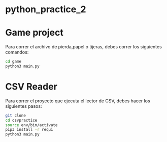 # python_practice_2

# Game project

Para correr el archivo de pierda,papel o tijeras, debes correr los siguientes comandos:

```sh
cd game
python3 main.py 
```

# CSV Reader
Para correr el proyecto que ejecuta el lector de CSV, debes hacer los siguientes pasos:

```sh
git clone
cd csvpractice
source env/bin/activate
pip3 install -r requi
python3 main.py 
```